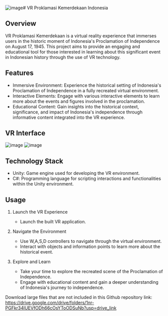 ![image](https://github.com/user-attachments/assets/85247fcc-a650-4db0-8244-b40b966a7f69)# VR Proklamasi Kemerdekaan Indonesia
## Overview
VR Proklamasi Kemerdekaan is a virtual reality experience that immerses users in the historic moment of Indonesia's Proclamation of Independence on August 17, 1945. This project aims to provide an engaging and educational tool for those interested in learning about this significant event in Indonesian history through the use of VR technology.

## Features
* Immersive Environment: Experience the historical setting of Indonesia's Proclamation of Independence in a fully recreated virtual environment.
* Interactive Elements: Engage with various interactive elements to learn more about the events and figures involved in the proclamation.
* Educational Content: Gain insights into the historical context, significance, and impact of Indonesia's independence through informative content integrated into the VR experience.

## VR Interface
![image](https://github.com/user-attachments/assets/93a1a55b-1226-4287-a71d-8f00e4d63fa0)
![image](https://github.com/user-attachments/assets/8c61f029-9a67-422e-baa3-4ededfad3fb4)

## Technology Stack
* Unity: Game engine used for developing the VR environment.
* C#: Programming language for scripting interactions and functionalities within the Unity environment.

## Usage
1. Launch the VR Experience

    - Launch the built VR application.

2. Navigate the Environment

    - Use W,A,S,D controllers to navigate through the virtual environment.
    - Interact with objects and information points to learn more about the historical event.

3. Explore and Learn
    - Take your time to explore the recreated scene of the Proclamation of Independence.
    - Engage with educational content and gain a deeper understanding of Indonesia's journey to independence.
      
Download large files that are not included in this Github repository link:
https://drive.google.com/drive/folders/1nr-PGFkr34lUEVfODh66cOsYToODSuNb?usp=drive_link 

